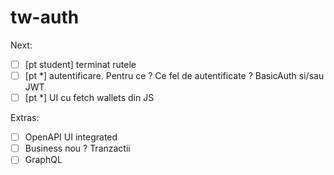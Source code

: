 # tw-auth

Next:

* [ ] [pt student] terminat rutele
* [ ] [pt *] autentificare. Pentru ce ? Ce fel de autentificate ?  BasicAuth si/sau JWT
* [ ] [pt *] UI cu fetch wallets din JS

Extras:
* [ ] OpenAPI UI integrated
* [ ] Business nou ? Tranzactii
* [ ] GraphQL
